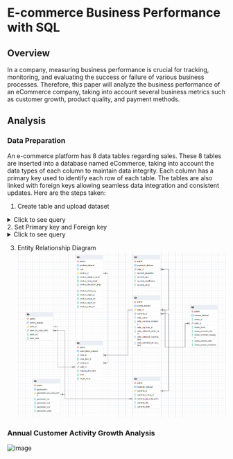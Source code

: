 # E-commerce Business Performance with SQL


## Overview  
In a company, measuring business performance is crucial for tracking, monitoring, and evaluating the success or failure of various business processes. Therefore, this paper will analyze the business performance of an eCommerce company, taking into account several business metrics such as customer growth, product quality, and payment methods.

## Analysis  
### Data Preparation 
An e-commerce platform has 8 data tables regarding sales. These 8 tables are inserted into a database named eCommerce, taking into account the data types of each column to maintain data integrity. Each column has a primary key used to identify each row of each table. The tables are also linked with foreign keys allowing seamless data integration and consistent updates. Here are the steps taken:  
1. Create table and upload dataset
<details>
  <summary> Click to see query </summary>
**ORDER_ITEMS_DATASET**
	
```sql
--create table 
CREATE TABLE order_items_dataset(
    order_id VARCHAR(50),
    order_item_id VARCHAR(50),
    product_id VARCHAR(50),
    seller_id VARCHAR(50),
    shipping_limit_date TIMESTAMP WITHOUT TIME ZONE,
    price DOUBLE PRECISION,
    freight_value DOUBLE PRECISION
);

--import table
COPY order_items_dataset(
    order_id,
    order_item_id,
    product_id,
    seller_id,
    shipping_limit_date,
    price,
    freight_value
)
FROM 'D:\Study\Rakamin\Porto\Dataset\order_items_dataset.csv'
DELIMITER ','
CSV HEADER;
```
**PRODUCT_DATASET**
```sql
---create table
CREATE TABLE product_dataset(
	num INTEGER,
	product_id VARCHAR(50),
	product_category_name CHAR(50),
	product_name_length float4,
	product_description_lenght float4,
    product_photos_qty float4,
    product_weight_g float4,
    product_lenght_cm float4,
    product_height_cm float4,
    product_width_cm float4
);

--import table
COPY product_dataset(
	num,
	product_id,
	product_category_name,
	product_name_length,
	product_description_lenght,
    product_photos_qty,
    product_weight_g,
    product_lenght_cm,
    product_height_cm,
    product_width_cm
)
FROM 'D:\Study\Rakamin\Porto\Dataset\product_dataset.csv'
DELIMITER ','
CSV HEADER;
```

**ORDERS_DATASET**
```sql
--create table 
CREATE TABLE orders_dataset(
    order_id VARCHAR(50),
    customer_id VARCHAR(50),
    order_status CHAR(20),
    order_purchase_timestamp TIMESTAMP WITHOUT TIME ZONE,
    order_approved_at TIMESTAMP WITHOUT TIME ZONE,
    order_delivered_carrier_date TIMESTAMP WITHOUT TIME ZONE,
    order_delivered_customer_date TIMESTAMP WITHOUT TIME ZONE,
    order_estimated_delivery_date TIMESTAMP WITHOUT TIME ZONE
);

--import dataset
COPY orders_dataset(
    order_id,
    customer_id,
    order_status,
    order_purchase_timestamp,
    order_approved_at,
    order_delivered_carrier_date,
    order_delivered_customer_date,
    order_estimated_delivery_date
)
FROM 'D:\Study\Rakamin\Porto\Dataset\orders_dataset.csv'
DELIMITER ','
CSV HEADER;
```

**REVIEWS_DATASET**
```sql
--create table
CREATE TABLE reviews_dataset(
    review_id VARCHAR(50),
    order_id VARCHAR(50),
    review_score INTEGER,
    review_comment_title VARCHAR(50),
    review_comment_message VARCHAR(250),
    review_creation_date TIMESTAMP WITHOUT TIME ZONE,
    review_answer_timestamp TIMESTAMP WITHOUT TIME ZONE
);

--import csv
COPY reviews_dataset(
    review_id,
    order_id,
    review_score,
    review_comment_title,
    review_comment_message,
    review_creation_date,
    review_answer_timestamp
)
FROM 'D:\Study\Rakamin\Porto\Dataset\order_reviews_dataset.csv'
DELIMITER ','
CSV HEADER;
```

**SELLERS_DATASET**
```sql
--create table
CREATE TABLE sellers_dataset(
    seller_id VARCHAR(50),
    seller_zip_code_prefix CHAR(5),
    seller_city CHAR(100),
    seller_state CHAR(10)
);

--import csv
COPY sellers_dataset(
    seller_id,
    seller_zip_code_prefix,
    seller_city,
    seller_state
)
FROM 'D:\Study\Rakamin\Porto\Dataset\sellers_dataset.csv'
DELIMITER ','
CSV HEADER;
```

**PAYMENT_DATASET**
```sql
--create table
CREATE TABLE payments_dataset(
    order_id VARCHAR(50),
    payment_sequential INTEGER,
    payment_type VARCHAR(50),
    payment_installments INTEGER,
    payment_value DOUBLE PRECISION
);

--import csv
COPY payments_dataset(
    order_id,
    payment_sequential,
    payment_type,
    payment_installments,
    payment_value
)
FROM 'D:\Study\Rakamin\Porto\Dataset\order_payments_dataset.csv'
DELIMITER ','
CSV HEADER;
```

**GEOLOCATION_DATASET**
```sql
---create table
CREATE TABLE geolocation_dataset(
    geolocation_zip_code_prefix VARCHAR(50),
    geolocation_lat DOUBLE PRECISION,
    geolocation_lng DOUBLE PRECISION,
    geolocation_city VARCHAR(40),
    geolocation_state CHAR(5)
);

--import csv
COPY geolocation_dataset(
    geolocation_zip_code_prefix,
    geolocation_lat,
    geolocation_lng,
    geolocation_city,
    geolocation_state
)
FROM 'D:\Study\Rakamin\Porto\Dataset\geolocation_dataset.csv'
DELIMITER ','
CSV HEADER;

--cleaning geolocation_dataset duplicated data to create clean dataset named geolocation
CREATE TABLE geolocation AS
WITH geolocation_cte AS(
	SELECT geolocation_zip_code_prefix, 
	geolocation_lat, geolocation_lng, 
	geolocation_city, geolocation_state
	FROM (SELECT geolocation_zip_code_prefix, geolocation_lat, 
		  geolocation_lng, geolocation_city, geolocation_state,
		  ROW_NUMBER() OVER (PARTITION BY geolocation_zip_code_prefix) AS row_num
		  FROM geolocation_dataset
		 ) AS sub
	WHERE row_num = 1
),
cust_cte AS(
	SELECT customer_zip_code_prefix, geolocation_lat, 
	geolocation_lng, customer_city, customer_state
	FROM (
		SELECT *, ROW_NUMBER() OVER (PARTITION BY customer_zip_code_prefix) AS row_num
		FROM (SELECT customer_zip_code_prefix, geolocation_lat, 
			  geolocation_lng, customer_city, customer_state
			  FROM customer_dataset cust
			  LEFT JOIN geolocation_dataset geods
			  ON cust.customer_city = geods.geolocation_city
			  AND cust.customer_state = geods.geolocation_state
			  WHERE cust.customer_zip_code_prefix NOT IN (
				  SELECT geolocation_zip_code_prefix
				  FROM geolocation_cte)
			 ) geo_sub
	) cust_geo
	WHERE row_num = 1
),
seller_cte AS(
	SELECT seller_zip_code_prefix, geolocation_lat, 
	geolocation_lng, seller_city, seller_state
	FROM (
		SELECT *, ROW_NUMBER() OVER(PARTITION BY seller_zip_code_prefix) AS row_num
		FROM (
			SELECT seller_zip_code_prefix, geolocation_lat, 
			geolocation_lng, seller_city, seller_state
			FROM sellers_dataset sell
			LEFT JOIN geolocation_dataset geods
			ON sell.seller_city=geods.geolocation_city
			AND sell.seller_state=geods.geolocation_state
			WHERE sell.seller_zip_code_prefix NOT IN(
				SELECT geolocation_zip_code_prefix
				FROM geolocation_cte
				UNION
				SELECT customer_zip_code_prefix
				FROM cust_cte)
		)geo_seller_sub
	) seller_geo
	WHERE row_num = 1
)
SELECT * 
FROM geolocation_cte
UNION
SELECT * 
FROM cust_cte
UNION
SELECT *
FROM seller_cte;
```

**CUSTOMER_DATASET**
```sql
--create table
CREATE TABLE customer_dataset(
    customer_id VARCHAR(50),
    customer_unique_id VARCHAR(50),
    customer_zip_code_prefix CHAR(5),
    customer_city VARCHAR(40),
    customer_state CHAR(5)
);

--import csv
COPY customer_dataset(
    customer_id,
    customer_unique_id,
    customer_zip_code_prefix,
    customer_city,
    customer_state
)
FROM 'D:\Study\Rakamin\Porto\Dataset\customers_dataset.csv'
DELIMITER ','
CSV HEADER;
```
</details>
2. Set Primary key and Foreign key
<details>
  <summary> Click to see query </summary>
	
**Primary key**
```sql
ALTER TABLE product_dataset ADD CONSTRAINT product_dataset_pkey PRIMARY KEY (product_id);
ALTER TABLE orders_dataset ADD CONSTRAINT orders_dataset_pkey PRIMARY KEY (order_id);
ALTER TABLE sellers_dataset ADD CONSTRAINT sellers_dataset_pkey PRIMARY KEY (seller_id);
ALTER TABLE customer_dataset ADD CONSTRAINT customer_dataset_pkey PRIMARY KEY (customer_id);
ALTER TABLE geolocation ADD CONSTRAINT geolocation_pkey PRIMARY KEY (geolocation_zip_code_prefix);
```
**Foreign Key**
```sql
ALTER TABLE order_items_dataset ADD FOREIGN KEY (product_id) REFERENCES product_dataset;
ALTER TABLE order_items_dataset ADD FOREIGN KEY (seller_id) REFERENCES sellers_dataset;
ALTER TABLE order_items_dataset ADD FOREIGN KEY (order_id) REFERENCES orders_dataset;
ALTER TABLE payments_dataset ADD FOREIGN KEY (order_id) REFERENCES orders_dataset;
ALTER TABLE reviews_dataset ADD FOREIGN KEY (order_id) REFERENCES orders_dataset;
ALTER TABLE orders_dataset ADD FOREIGN KEY (customer_id) REFERENCES customer_dataset;
ALTER TABLE sellers_dataset 
	ADD CONSTRAINT zip_code_prefix FOREIGN KEY (seller_zip_code_prefix)
	REFERENCES geolocation (geolocation_zip_code_prefix);
ALTER TABLE customer_dataset
    ADD CONSTRAINT zip_code_prefix FOREIGN KEY (customer_zip_code_prefix)
    REFERENCES geolocation (geolocation_zip_code_prefix);
```
</details>

3. Entity Relationship Diagram <br>
![erd](https://github.com/nishrinarawi/ecommerce-business-performance/blob/5a522a7d7769f29ed443142c8f8783e294684914/assets/ERD%20Ecommerce.png)

### Annual Customer Activity Growth Analysis
![image](https://github.com/nishrinarawi/ecommerce-business-performance/assets/73336577/32538f24-4fa7-4e0a-860e-3a13d48ccc95)

   
